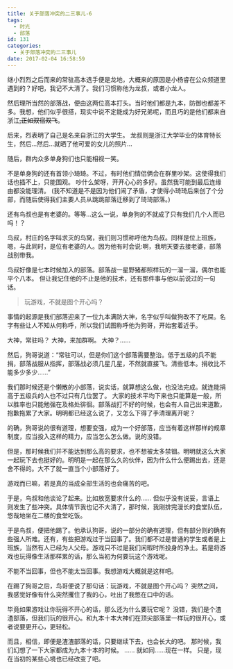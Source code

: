 ```yaml
---
title: 关于部落冲突的二三事儿-6
tags:
  - 时光
  - 部落
id: 131
categories:
  - 关于部落冲突的二三事儿
date: 2017-02-04 16:58:59
---
```


继小烈烈之后而来的常驻高本选手便是龙地，大概来的原因是小杨睿在公众频道里遇到的？好吧，我记不大清了。我们习惯称他为龙叔，或者小龙人。

然后理所当然的部落战，便由这两位高本打头。当时他们都是九本，防御也都差不多。我想，他们似乎很搭，现实中说不定能成为好兄弟呢，而且巧的是他们都来自浙江<del datetime="2017-02-04T08:41:08+00:00">,正如双宿双飞</del>。

后来，烈表明了自己是名来自浙江的大学生。
龙叔则是浙江大学毕业的体育特长生，然后…然后…就晒了他可爱的女儿的照片…
<!--more-->
随后，群内众多单身狗们也只能相视一笑。

不是单身狗的还有首领小琦琦。不过，有时他们情侣俩会在群里吵架。这使得我们话也插不上，只能围观。
吵什么架呀，开开心心的多好。虽然我可能到最后连缘由都没能理清。
(我不知道是不是因为他们闹了矛盾，才使得小琦琦后来创了个分部，而随后使得我们主要人员从跳跳部落迁移到了琦琦部落。)

还有鸟叔也是有老婆的。等等…这么一说，单身狗的不就成了只有我们几个人而已吗！？

鸟叔，村庄的名字叫求灭的鸟窝，我们则习惯称呼他为鸟叔。同样是位上班族，嗯，与此同时，是位有老婆的人。因为他有时会说:啊，我明天要去接老婆，部落战别带我。

鸟叔好像是七本时候加入的部落。部落战一星野猪都照样玩的一溜一溜，偶尔也能平个八本。
但让我记住他的不止是他的技术，还有那件事与他以前说过的一句话。

> 玩游戏，不就是图个开心吗？

事情的起源是我们部落迎来了一位九本满防大神，名字似乎叫做狗改不了吃屎。名字有些让人不知从何称呼，所以我们试图称呼他为狗哥，开始套着近乎。

大神，常驻吗？
大神，来加群啊。
大神？……

然后，狗哥说道：“常驻可以，但是你们这个部落需要整治。低于五级的兵不能捐，部落战服从指挥，部落战必须几星几星，不然就直接飞。清些低本。捐收比不能多少多少……”

我们那时候还是个懒散的小部落，说实话，就算想这么做，也没法完成。就连能捐高于五级兵的人也不过只有几位罢了。
大家的技术平均下来也只能算是一般，所以胜率也只能勉强在及格处徘徊。部落战打不好的时候，也会有人自己出来道歉，抱歉拖累了大家。明明都已经这么说了，又怎么下得了手清理离开呢？

的确，狗哥说的很有道理，想要变强，成为一个好部落，应当有着这样那样的规章制度，应当投入这样的精力，应当怎么怎么做。说的没错。

但是，那时候我们并不能达到那么高的要求，也不想被太多禁锢。明明就这么大家一起玩下去也挺好的。明明是一起在那么久的伙伴，因为什么什么便踢出去，还是舍不得的。大不了就一直当个小部落好了。

游戏而已嘛，若是真的当成全部生活的也会痛苦的吧。

于是，鸟叔和他谈论了起来。比如放宽要求什么的……
但似乎没有说妥，言语上则发生了些冲突。具体情节我也记不大清了，那时候，我刚排完漫长的食堂队伍，悠哉地坐在二楼的食堂吃饭。

于是鸟叔，便把他踢了。他承认狗哥，说的一部分的确有道理，但有部分则的确有些强人所难。还有，有些把游戏过于当回事了。我们都不过是普通的学生或者是上班族，当然有人已经为人父母。游戏只不过是我们闲暇时所投身的净土。若是将游戏也玩得像生活那样累的话，那么当初为何要玩这个游戏呢。

不能不当回事，但也不能太当回事。我想游戏大概就是这样吧。

在踢了狗哥之后，鸟哥便说了那句话：玩游戏，不就是图个开心吗？
突然之间，我感觉好像有什么突然攫住了我的心，吐出了我憋在口中的话。

毕竟如果游戏让你玩得不开心的话，那么还为什么要玩它呢？
没错，我们是个渣渣部落，但我们玩的很开心。和九本十本大神们在顶尖部落里一样玩的很开心，或者说要更开心，更轻松。

而且，相信，即便是渣渣部落的话，只要继续下去，也会长大的吧。
那时候，我们幻想了一下大家都成为九本十本的时候。 
……
就如同……现在一样。
只是，现在当初的某些心境也已经改变了吧。